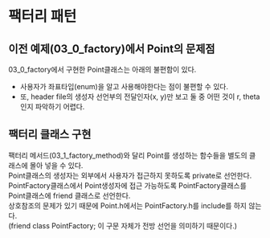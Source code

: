 # 팩터리 패턴  
## 이전 예제(03_0_factory)에서 Point의 문제점  
03_0_factory에서 구현한 Point클래스는 아래의 불편함이 있다.  
 - 사용자가 좌표타입(enum)을 알고 사용해야한다는 점이 불편할 수 있다.  
 - 또, header file의 생성자 선언부의 전달인자(x, y)만 보고 둘 중 어떤 것이 r, theta인지 파악하기 어렵다.  
  
## 팩터리 클래스 구현  
팩터리 메서드(03_1_factory_method)와 달리 Point를 생성하는 함수들을 별도의 클래스에 몰아 넣을 수 있다.  
Point클래스의 생성자는 외부에서 사용자가 접근하지 못하도록 private로 선언한다.  
PointFactory클래스에서 Point생성자에 접근 가능하도록 PointFactory클래스를 Point클래스에 friend 클래스로 선언한다.  
상호참조의 문제가 있기 때문에 Point.h에서는 PointFactory.h를 include를 하지 않는다.  
(friend class PointFactory; 이 구문 자체가 전방 선언을 의미하기 때문이다.)  
  